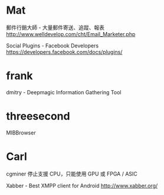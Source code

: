 

# Mat

郵件行銷大師 - 大量郵件寄送、追蹤、報表
<http://www.welldevelop.com/cht/Email_Marketer.php>

Social Plugins - Facebook Developers
<https://developers.facebook.com/docs/plugins/>

# frank

dmitry - Deepmagic Information Gathering Tool

# threesecond

MIBBrowser

# Carl

cgminer 停止支援 CPU，只能使用 GPU 或 FPGA / ASIC

Xabber - Best XMPP client for Android
<http://www.xabber.org/>